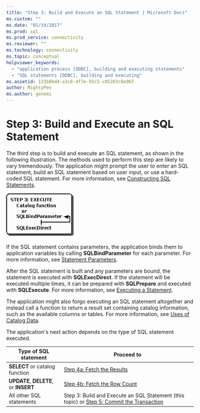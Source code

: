 ```yaml
---
title: "Step 3: Build and Execute an SQL Statement | Microsoft Docs"
ms.custom: ""
ms.date: "01/19/2017"
ms.prod: sql
ms.prod_service: connectivity
ms.reviewer: ""
ms.technology: connectivity
ms.topic: conceptual
helpviewer_keywords: 
  - "application process [ODBC], building and executing statements"
  - "SQL statements [ODBC], building and executing"
ms.assetid: 133b8bd4-a3c8-4f7e-93c5-c05283c8e96f
author: MightyPen
ms.author: genemi
---
```

# Step 3: Build and Execute an SQL Statement
The third step is to build and execute an SQL statement, as shown in the following illustration. The methods used to perform this step are likely to vary tremendously. The application might prompt the user to enter an SQL statement, build an SQL statement based on user input, or use a hard-coded SQL statement. For more information, see [Constructing SQL Statements](../../../odbc/reference/develop-app/constructing-sql-statements.md).  
  
 ![Shows building and executing an SQL statement](../../../odbc/reference/develop-app/media/pr13.gif "pr13")  
  
 If the SQL statement contains parameters, the application binds them to application variables by calling **SQLBindParameter** for each parameter. For more information, see [Statement Parameters](../../../odbc/reference/develop-app/statement-parameters.md).  
  
 After the SQL statement is built and any parameters are bound, the statement is executed with **SQLExecDirect**. If the statement will be executed multiple times, it can be prepared with **SQLPrepare** and executed with **SQLExecute**. For more information, see [Executing a Statement](../../../odbc/reference/develop-app/executing-a-statement.md).  
  
 The application might also forgo executing an SQL statement altogether and instead call a function to return a result set containing catalog information, such as the available columns or tables. For more information, see [Uses of Catalog Data](../../../odbc/reference/develop-app/uses-of-catalog-data.md).  
  
 The application's next action depends on the type of SQL statement executed.  
  
|Type of SQL statement|Proceed to|  
|---------------------------|----------------|  
|**SELECT** or catalog function|[Step 4a: Fetch the Results](../../../odbc/reference/develop-app/step-4a-fetch-the-results.md)|  
|**UPDATE**, **DELETE**, or **INSERT**|[Step 4b: Fetch the Row Count](../../../odbc/reference/develop-app/step-4b-fetch-the-row-count.md)|  
|All other SQL statements|Step 3: Build and Execute an SQL Statement (this topic) or [Step 5: Commit the Transaction](../../../odbc/reference/develop-app/step-5-commit-the-transaction.md)|
